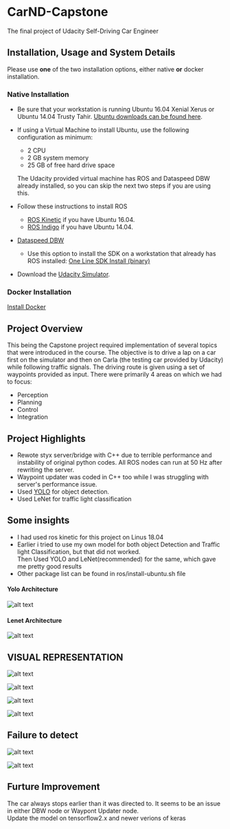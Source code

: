 # CarND-Capstone
The final project of Udacity Self-Driving Car Engineer</br>

## Installation, Usage and System Details

Please use **one** of the two installation options, either native **or** docker installation.

### Native Installation

* Be sure that your workstation is running Ubuntu 16.04 Xenial Xerus or Ubuntu 14.04 Trusty Tahir. [Ubuntu downloads can be found here](https://www.ubuntu.com/download/desktop).
* If using a Virtual Machine to install Ubuntu, use the following configuration as minimum:
  * 2 CPU
  * 2 GB system memory
  * 25 GB of free hard drive space

  The Udacity provided virtual machine has ROS and Dataspeed DBW already installed, so you can skip the next two steps if you are using this.

* Follow these instructions to install ROS
  * [ROS Kinetic](http://wiki.ros.org/kinetic/Installation/Ubuntu) if you have Ubuntu 16.04.
  * [ROS Indigo](http://wiki.ros.org/indigo/Installation/Ubuntu) if you have Ubuntu 14.04.
* [Dataspeed DBW](https://bitbucket.org/DataspeedInc/dbw_mkz_ros)
  * Use this option to install the SDK on a workstation that already has ROS installed: [One Line SDK Install (binary)](https://bitbucket.org/DataspeedInc/dbw_mkz_ros/src/81e63fcc335d7b64139d7482017d6a97b405e250/ROS_SETUP.md?fileviewer=file-view-default)
* Download the [Udacity Simulator](https://github.com/udacity/CarND-Capstone/releases).

### Docker Installation
[Install Docker](https://docs.docker.com/engine/installation/)


## Project Overview
This being the Capstone project required implementation of several topics that were introduced in the course. The objective is to drive a lap on a car first on the simulator and then on Carla (the testing car provided by Udacity) while following traffic signals. The driving route is given using a set of waypoints provided as input. There were primarily 4 areas on which we had to focus:
* Perception
* Planning
* Control
* Integration

[//]: # (Image References)

[image1]: ./imgs/rl1.jpg "Model Detecting the Red lights"
[image2]: ./imgs/yl1.jpg "Model Detection the Yellow lights"
[image3]: ./imgs/gl1.jpg "Model Detection the Green lights"
[image4]: ./imgs/dbw_node_angular_z_vel_steering.jpg "Car"


[image5]: ./imgs/frl1.jpg "Failed to detect red light"

[image6]: ./imgs/fyl1.jpg "failed to detect yellow light "
[image7]: ./imgs/yolov3.jpg "YOLO 3 Architecture "
[image8]: ./imgs/lenet5.jpg "Lenet 5 Architecture "


## Project Highlights
* Rewote styx server/bridge with C++ due to terrible performance and instability of original python codes. All ROS nodes can run at 50 Hz after rewriting the server.
* Waypoint updater was coded in C++ too while I was struggling with server's performance issue.
* Used [YOLO](https://github.com/pjreddie/darknet/wiki/YOLO:-Real-Time-Object-Detection) for object detection.
* Used LeNet for traffic light classification

## Some insights
* I had used ros kinetic for this project on Linus 18.04
* Earlier i tried to use my own model for both object Detection and Traffic light Classification, but that did not worked.</br>
Then Used YOLO and LeNet(recommended) for the same, which gave me pretty good results</br>
* Other package list can be found in ros/install-ubuntu.sh file
#### Yolo Architecture
![alt text][image7]
#### Lenet  Architecture
![alt text][image8]


## VISUAL REPRESENTATION
![alt text][image1]

![alt text][image2]

![alt text][image3]

![alt text][image4]

## Failure to detect

![alt text][image5]


![alt text][image6]




## Furture Improvement
The car always stops earlier than it was directed to.  It seems to be an issue in either DBW node or Waypont Updater node.</br>
Update the model on tensorflow2.x and newer verions of keras

